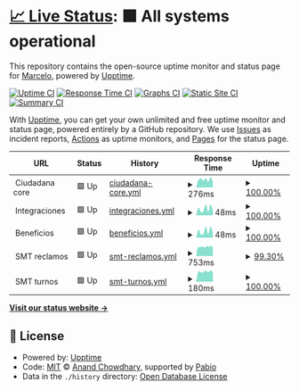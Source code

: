 # [📈 Live Status](https://mquintas.github.io/upptime): <!--live status--> **🟩 All systems operational**

This repository contains the open-source uptime monitor and status page for [Marcelo](https://mquintas.github.io/upptime), powered by [Upptime](https://github.com/upptime/upptime).

[![Uptime CI](https://github.com/mquintas/upptime/workflows/Uptime%20CI/badge.svg)](https://github.com/mquintas/upptime/actions?query=workflow%3A%22Uptime+CI%22)
[![Response Time CI](https://github.com/mquintas/upptime/workflows/Response%20Time%20CI/badge.svg)](https://github.com/mquintas/upptime/actions?query=workflow%3A%22Response+Time+CI%22)
[![Graphs CI](https://github.com/mquintas/upptime/workflows/Graphs%20CI/badge.svg)](https://github.com/mquintas/upptime/actions?query=workflow%3A%22Graphs+CI%22)
[![Static Site CI](https://github.com/mquintas/upptime/workflows/Static%20Site%20CI/badge.svg)](https://github.com/mquintas/upptime/actions?query=workflow%3A%22Static+Site+CI%22)
[![Summary CI](https://github.com/mquintas/upptime/workflows/Summary%20CI/badge.svg)](https://github.com/mquintas/upptime/actions?query=workflow%3A%22Summary+CI%22)

With [Upptime](https://upptime.js.org), you can get your own unlimited and free uptime monitor and status page, powered entirely by a GitHub repository. We use [Issues](https://github.com/mquintas/upptime/issues) as incident reports, [Actions](https://github.com/mquintas/upptime/actions) as uptime monitors, and [Pages](https://mquintas.github.io/upptime) for the status page.

<!--start: status pages-->
<!-- This summary is generated by Upptime (https://github.com/upptime/upptime) -->
<!-- Do not edit this manually, your changes will be overwritten -->
<!-- prettier-ignore -->
| URL | Status | History | Response Time | Uptime |
| --- | ------ | ------- | ------------- | ------ |
| <img alt="" src="https://icons.duckduckgo.com/ip3/null.ico" height="13"> Ciudadana core | 🟩 Up | [ciudadana-core.yml](https://github.com/mquintas/upptime/commits/HEAD/history/ciudadana-core.yml) | <details><summary><img alt="Response time graph" src="./graphs/ciudadana-core/response-time-week.png" height="20"> 276ms</summary><br><a href="https://mquintas.github.io/upptime/history/ciudadana-core"><img alt="Response time 240" src="https://img.shields.io/endpoint?url=https%3A%2F%2Fraw.githubusercontent.com%2Fmquintas%2Fupptime%2FHEAD%2Fapi%2Fciudadana-core%2Fresponse-time.json"></a><br><a href="https://mquintas.github.io/upptime/history/ciudadana-core"><img alt="24-hour response time 306" src="https://img.shields.io/endpoint?url=https%3A%2F%2Fraw.githubusercontent.com%2Fmquintas%2Fupptime%2FHEAD%2Fapi%2Fciudadana-core%2Fresponse-time-day.json"></a><br><a href="https://mquintas.github.io/upptime/history/ciudadana-core"><img alt="7-day response time 276" src="https://img.shields.io/endpoint?url=https%3A%2F%2Fraw.githubusercontent.com%2Fmquintas%2Fupptime%2FHEAD%2Fapi%2Fciudadana-core%2Fresponse-time-week.json"></a><br><a href="https://mquintas.github.io/upptime/history/ciudadana-core"><img alt="30-day response time 256" src="https://img.shields.io/endpoint?url=https%3A%2F%2Fraw.githubusercontent.com%2Fmquintas%2Fupptime%2FHEAD%2Fapi%2Fciudadana-core%2Fresponse-time-month.json"></a><br><a href="https://mquintas.github.io/upptime/history/ciudadana-core"><img alt="1-year response time 240" src="https://img.shields.io/endpoint?url=https%3A%2F%2Fraw.githubusercontent.com%2Fmquintas%2Fupptime%2FHEAD%2Fapi%2Fciudadana-core%2Fresponse-time-year.json"></a></details> | <details><summary><a href="https://mquintas.github.io/upptime/history/ciudadana-core">100.00%</a></summary><a href="https://mquintas.github.io/upptime/history/ciudadana-core"><img alt="All-time uptime 99.91%" src="https://img.shields.io/endpoint?url=https%3A%2F%2Fraw.githubusercontent.com%2Fmquintas%2Fupptime%2FHEAD%2Fapi%2Fciudadana-core%2Fuptime.json"></a><br><a href="https://mquintas.github.io/upptime/history/ciudadana-core"><img alt="24-hour uptime 100.00%" src="https://img.shields.io/endpoint?url=https%3A%2F%2Fraw.githubusercontent.com%2Fmquintas%2Fupptime%2FHEAD%2Fapi%2Fciudadana-core%2Fuptime-day.json"></a><br><a href="https://mquintas.github.io/upptime/history/ciudadana-core"><img alt="7-day uptime 100.00%" src="https://img.shields.io/endpoint?url=https%3A%2F%2Fraw.githubusercontent.com%2Fmquintas%2Fupptime%2FHEAD%2Fapi%2Fciudadana-core%2Fuptime-week.json"></a><br><a href="https://mquintas.github.io/upptime/history/ciudadana-core"><img alt="30-day uptime 100.00%" src="https://img.shields.io/endpoint?url=https%3A%2F%2Fraw.githubusercontent.com%2Fmquintas%2Fupptime%2FHEAD%2Fapi%2Fciudadana-core%2Fuptime-month.json"></a><br><a href="https://mquintas.github.io/upptime/history/ciudadana-core"><img alt="1-year uptime 99.91%" src="https://img.shields.io/endpoint?url=https%3A%2F%2Fraw.githubusercontent.com%2Fmquintas%2Fupptime%2FHEAD%2Fapi%2Fciudadana-core%2Fuptime-year.json"></a></details>
| <img alt="" src="https://icons.duckduckgo.com/ip3/null.ico" height="13"> Integraciones | 🟩 Up | [integraciones.yml](https://github.com/mquintas/upptime/commits/HEAD/history/integraciones.yml) | <details><summary><img alt="Response time graph" src="./graphs/integraciones/response-time-week.png" height="20"> 48ms</summary><br><a href="https://mquintas.github.io/upptime/history/integraciones"><img alt="Response time 44" src="https://img.shields.io/endpoint?url=https%3A%2F%2Fraw.githubusercontent.com%2Fmquintas%2Fupptime%2FHEAD%2Fapi%2Fintegraciones%2Fresponse-time.json"></a><br><a href="https://mquintas.github.io/upptime/history/integraciones"><img alt="24-hour response time 78" src="https://img.shields.io/endpoint?url=https%3A%2F%2Fraw.githubusercontent.com%2Fmquintas%2Fupptime%2FHEAD%2Fapi%2Fintegraciones%2Fresponse-time-day.json"></a><br><a href="https://mquintas.github.io/upptime/history/integraciones"><img alt="7-day response time 48" src="https://img.shields.io/endpoint?url=https%3A%2F%2Fraw.githubusercontent.com%2Fmquintas%2Fupptime%2FHEAD%2Fapi%2Fintegraciones%2Fresponse-time-week.json"></a><br><a href="https://mquintas.github.io/upptime/history/integraciones"><img alt="30-day response time 48" src="https://img.shields.io/endpoint?url=https%3A%2F%2Fraw.githubusercontent.com%2Fmquintas%2Fupptime%2FHEAD%2Fapi%2Fintegraciones%2Fresponse-time-month.json"></a><br><a href="https://mquintas.github.io/upptime/history/integraciones"><img alt="1-year response time 44" src="https://img.shields.io/endpoint?url=https%3A%2F%2Fraw.githubusercontent.com%2Fmquintas%2Fupptime%2FHEAD%2Fapi%2Fintegraciones%2Fresponse-time-year.json"></a></details> | <details><summary><a href="https://mquintas.github.io/upptime/history/integraciones">100.00%</a></summary><a href="https://mquintas.github.io/upptime/history/integraciones"><img alt="All-time uptime 99.89%" src="https://img.shields.io/endpoint?url=https%3A%2F%2Fraw.githubusercontent.com%2Fmquintas%2Fupptime%2FHEAD%2Fapi%2Fintegraciones%2Fuptime.json"></a><br><a href="https://mquintas.github.io/upptime/history/integraciones"><img alt="24-hour uptime 100.00%" src="https://img.shields.io/endpoint?url=https%3A%2F%2Fraw.githubusercontent.com%2Fmquintas%2Fupptime%2FHEAD%2Fapi%2Fintegraciones%2Fuptime-day.json"></a><br><a href="https://mquintas.github.io/upptime/history/integraciones"><img alt="7-day uptime 100.00%" src="https://img.shields.io/endpoint?url=https%3A%2F%2Fraw.githubusercontent.com%2Fmquintas%2Fupptime%2FHEAD%2Fapi%2Fintegraciones%2Fuptime-week.json"></a><br><a href="https://mquintas.github.io/upptime/history/integraciones"><img alt="30-day uptime 100.00%" src="https://img.shields.io/endpoint?url=https%3A%2F%2Fraw.githubusercontent.com%2Fmquintas%2Fupptime%2FHEAD%2Fapi%2Fintegraciones%2Fuptime-month.json"></a><br><a href="https://mquintas.github.io/upptime/history/integraciones"><img alt="1-year uptime 99.89%" src="https://img.shields.io/endpoint?url=https%3A%2F%2Fraw.githubusercontent.com%2Fmquintas%2Fupptime%2FHEAD%2Fapi%2Fintegraciones%2Fuptime-year.json"></a></details>
| <img alt="" src="https://icons.duckduckgo.com/ip3/null.ico" height="13"> Beneficios | 🟩 Up | [beneficios.yml](https://github.com/mquintas/upptime/commits/HEAD/history/beneficios.yml) | <details><summary><img alt="Response time graph" src="./graphs/beneficios/response-time-week.png" height="20"> 48ms</summary><br><a href="https://mquintas.github.io/upptime/history/beneficios"><img alt="Response time 44" src="https://img.shields.io/endpoint?url=https%3A%2F%2Fraw.githubusercontent.com%2Fmquintas%2Fupptime%2FHEAD%2Fapi%2Fbeneficios%2Fresponse-time.json"></a><br><a href="https://mquintas.github.io/upptime/history/beneficios"><img alt="24-hour response time 79" src="https://img.shields.io/endpoint?url=https%3A%2F%2Fraw.githubusercontent.com%2Fmquintas%2Fupptime%2FHEAD%2Fapi%2Fbeneficios%2Fresponse-time-day.json"></a><br><a href="https://mquintas.github.io/upptime/history/beneficios"><img alt="7-day response time 48" src="https://img.shields.io/endpoint?url=https%3A%2F%2Fraw.githubusercontent.com%2Fmquintas%2Fupptime%2FHEAD%2Fapi%2Fbeneficios%2Fresponse-time-week.json"></a><br><a href="https://mquintas.github.io/upptime/history/beneficios"><img alt="30-day response time 48" src="https://img.shields.io/endpoint?url=https%3A%2F%2Fraw.githubusercontent.com%2Fmquintas%2Fupptime%2FHEAD%2Fapi%2Fbeneficios%2Fresponse-time-month.json"></a><br><a href="https://mquintas.github.io/upptime/history/beneficios"><img alt="1-year response time 44" src="https://img.shields.io/endpoint?url=https%3A%2F%2Fraw.githubusercontent.com%2Fmquintas%2Fupptime%2FHEAD%2Fapi%2Fbeneficios%2Fresponse-time-year.json"></a></details> | <details><summary><a href="https://mquintas.github.io/upptime/history/beneficios">100.00%</a></summary><a href="https://mquintas.github.io/upptime/history/beneficios"><img alt="All-time uptime 99.91%" src="https://img.shields.io/endpoint?url=https%3A%2F%2Fraw.githubusercontent.com%2Fmquintas%2Fupptime%2FHEAD%2Fapi%2Fbeneficios%2Fuptime.json"></a><br><a href="https://mquintas.github.io/upptime/history/beneficios"><img alt="24-hour uptime 100.00%" src="https://img.shields.io/endpoint?url=https%3A%2F%2Fraw.githubusercontent.com%2Fmquintas%2Fupptime%2FHEAD%2Fapi%2Fbeneficios%2Fuptime-day.json"></a><br><a href="https://mquintas.github.io/upptime/history/beneficios"><img alt="7-day uptime 100.00%" src="https://img.shields.io/endpoint?url=https%3A%2F%2Fraw.githubusercontent.com%2Fmquintas%2Fupptime%2FHEAD%2Fapi%2Fbeneficios%2Fuptime-week.json"></a><br><a href="https://mquintas.github.io/upptime/history/beneficios"><img alt="30-day uptime 100.00%" src="https://img.shields.io/endpoint?url=https%3A%2F%2Fraw.githubusercontent.com%2Fmquintas%2Fupptime%2FHEAD%2Fapi%2Fbeneficios%2Fuptime-month.json"></a><br><a href="https://mquintas.github.io/upptime/history/beneficios"><img alt="1-year uptime 99.91%" src="https://img.shields.io/endpoint?url=https%3A%2F%2Fraw.githubusercontent.com%2Fmquintas%2Fupptime%2FHEAD%2Fapi%2Fbeneficios%2Fuptime-year.json"></a></details>
| <img alt="" src="https://icons.duckduckgo.com/ip3/null.ico" height="13"> SMT reclamos | 🟩 Up | [smt-reclamos.yml](https://github.com/mquintas/upptime/commits/HEAD/history/smt-reclamos.yml) | <details><summary><img alt="Response time graph" src="./graphs/smt-reclamos/response-time-week.png" height="20"> 753ms</summary><br><a href="https://mquintas.github.io/upptime/history/smt-reclamos"><img alt="Response time 783" src="https://img.shields.io/endpoint?url=https%3A%2F%2Fraw.githubusercontent.com%2Fmquintas%2Fupptime%2FHEAD%2Fapi%2Fsmt-reclamos%2Fresponse-time.json"></a><br><a href="https://mquintas.github.io/upptime/history/smt-reclamos"><img alt="24-hour response time 898" src="https://img.shields.io/endpoint?url=https%3A%2F%2Fraw.githubusercontent.com%2Fmquintas%2Fupptime%2FHEAD%2Fapi%2Fsmt-reclamos%2Fresponse-time-day.json"></a><br><a href="https://mquintas.github.io/upptime/history/smt-reclamos"><img alt="7-day response time 753" src="https://img.shields.io/endpoint?url=https%3A%2F%2Fraw.githubusercontent.com%2Fmquintas%2Fupptime%2FHEAD%2Fapi%2Fsmt-reclamos%2Fresponse-time-week.json"></a><br><a href="https://mquintas.github.io/upptime/history/smt-reclamos"><img alt="30-day response time 904" src="https://img.shields.io/endpoint?url=https%3A%2F%2Fraw.githubusercontent.com%2Fmquintas%2Fupptime%2FHEAD%2Fapi%2Fsmt-reclamos%2Fresponse-time-month.json"></a><br><a href="https://mquintas.github.io/upptime/history/smt-reclamos"><img alt="1-year response time 783" src="https://img.shields.io/endpoint?url=https%3A%2F%2Fraw.githubusercontent.com%2Fmquintas%2Fupptime%2FHEAD%2Fapi%2Fsmt-reclamos%2Fresponse-time-year.json"></a></details> | <details><summary><a href="https://mquintas.github.io/upptime/history/smt-reclamos">99.30%</a></summary><a href="https://mquintas.github.io/upptime/history/smt-reclamos"><img alt="All-time uptime 99.73%" src="https://img.shields.io/endpoint?url=https%3A%2F%2Fraw.githubusercontent.com%2Fmquintas%2Fupptime%2FHEAD%2Fapi%2Fsmt-reclamos%2Fuptime.json"></a><br><a href="https://mquintas.github.io/upptime/history/smt-reclamos"><img alt="24-hour uptime 100.00%" src="https://img.shields.io/endpoint?url=https%3A%2F%2Fraw.githubusercontent.com%2Fmquintas%2Fupptime%2FHEAD%2Fapi%2Fsmt-reclamos%2Fuptime-day.json"></a><br><a href="https://mquintas.github.io/upptime/history/smt-reclamos"><img alt="7-day uptime 99.30%" src="https://img.shields.io/endpoint?url=https%3A%2F%2Fraw.githubusercontent.com%2Fmquintas%2Fupptime%2FHEAD%2Fapi%2Fsmt-reclamos%2Fuptime-week.json"></a><br><a href="https://mquintas.github.io/upptime/history/smt-reclamos"><img alt="30-day uptime 99.76%" src="https://img.shields.io/endpoint?url=https%3A%2F%2Fraw.githubusercontent.com%2Fmquintas%2Fupptime%2FHEAD%2Fapi%2Fsmt-reclamos%2Fuptime-month.json"></a><br><a href="https://mquintas.github.io/upptime/history/smt-reclamos"><img alt="1-year uptime 99.73%" src="https://img.shields.io/endpoint?url=https%3A%2F%2Fraw.githubusercontent.com%2Fmquintas%2Fupptime%2FHEAD%2Fapi%2Fsmt-reclamos%2Fuptime-year.json"></a></details>
| <img alt="" src="https://icons.duckduckgo.com/ip3/null.ico" height="13"> SMT turnos | 🟩 Up | [smt-turnos.yml](https://github.com/mquintas/upptime/commits/HEAD/history/smt-turnos.yml) | <details><summary><img alt="Response time graph" src="./graphs/smt-turnos/response-time-week.png" height="20"> 180ms</summary><br><a href="https://mquintas.github.io/upptime/history/smt-turnos"><img alt="Response time 178" src="https://img.shields.io/endpoint?url=https%3A%2F%2Fraw.githubusercontent.com%2Fmquintas%2Fupptime%2FHEAD%2Fapi%2Fsmt-turnos%2Fresponse-time.json"></a><br><a href="https://mquintas.github.io/upptime/history/smt-turnos"><img alt="24-hour response time 204" src="https://img.shields.io/endpoint?url=https%3A%2F%2Fraw.githubusercontent.com%2Fmquintas%2Fupptime%2FHEAD%2Fapi%2Fsmt-turnos%2Fresponse-time-day.json"></a><br><a href="https://mquintas.github.io/upptime/history/smt-turnos"><img alt="7-day response time 180" src="https://img.shields.io/endpoint?url=https%3A%2F%2Fraw.githubusercontent.com%2Fmquintas%2Fupptime%2FHEAD%2Fapi%2Fsmt-turnos%2Fresponse-time-week.json"></a><br><a href="https://mquintas.github.io/upptime/history/smt-turnos"><img alt="30-day response time 182" src="https://img.shields.io/endpoint?url=https%3A%2F%2Fraw.githubusercontent.com%2Fmquintas%2Fupptime%2FHEAD%2Fapi%2Fsmt-turnos%2Fresponse-time-month.json"></a><br><a href="https://mquintas.github.io/upptime/history/smt-turnos"><img alt="1-year response time 178" src="https://img.shields.io/endpoint?url=https%3A%2F%2Fraw.githubusercontent.com%2Fmquintas%2Fupptime%2FHEAD%2Fapi%2Fsmt-turnos%2Fresponse-time-year.json"></a></details> | <details><summary><a href="https://mquintas.github.io/upptime/history/smt-turnos">100.00%</a></summary><a href="https://mquintas.github.io/upptime/history/smt-turnos"><img alt="All-time uptime 99.89%" src="https://img.shields.io/endpoint?url=https%3A%2F%2Fraw.githubusercontent.com%2Fmquintas%2Fupptime%2FHEAD%2Fapi%2Fsmt-turnos%2Fuptime.json"></a><br><a href="https://mquintas.github.io/upptime/history/smt-turnos"><img alt="24-hour uptime 100.00%" src="https://img.shields.io/endpoint?url=https%3A%2F%2Fraw.githubusercontent.com%2Fmquintas%2Fupptime%2FHEAD%2Fapi%2Fsmt-turnos%2Fuptime-day.json"></a><br><a href="https://mquintas.github.io/upptime/history/smt-turnos"><img alt="7-day uptime 100.00%" src="https://img.shields.io/endpoint?url=https%3A%2F%2Fraw.githubusercontent.com%2Fmquintas%2Fupptime%2FHEAD%2Fapi%2Fsmt-turnos%2Fuptime-week.json"></a><br><a href="https://mquintas.github.io/upptime/history/smt-turnos"><img alt="30-day uptime 100.00%" src="https://img.shields.io/endpoint?url=https%3A%2F%2Fraw.githubusercontent.com%2Fmquintas%2Fupptime%2FHEAD%2Fapi%2Fsmt-turnos%2Fuptime-month.json"></a><br><a href="https://mquintas.github.io/upptime/history/smt-turnos"><img alt="1-year uptime 99.89%" src="https://img.shields.io/endpoint?url=https%3A%2F%2Fraw.githubusercontent.com%2Fmquintas%2Fupptime%2FHEAD%2Fapi%2Fsmt-turnos%2Fuptime-year.json"></a></details>

<!--end: status pages-->

[**Visit our status website →**](https://mquintas.github.io/upptime)

## 📄 License

- Powered by: [Upptime](https://github.com/upptime/upptime)
- Code: [MIT](./LICENSE) © [Anand Chowdhary](https://anandchowdhary.com), supported by [Pabio](https://pabio.com)
- Data in the `./history` directory: [Open Database License](https://opendatacommons.org/licenses/odbl/1-0/)
